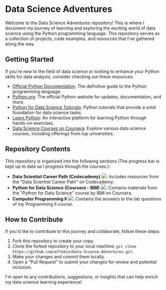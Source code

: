 # Data Science Adventures

Welcome to the Data Science Adventures repository! This is where I document my journey of learning and exploring the exciting world of data science using the Python programming language. This repository serves as a collection of projects, code examples, and resources that I've gathered along the way.

## Getting Started

If you're new to the field of data science or looking to enhance your Python skills for data analysis, consider checking out these resources:

- [Official Python Documentation](https://docs.python.org/3/): The definitive guide to the Python programming language.
- [Python.org](https://www.python.org/): The official Python website for updates, documentation, and more.
- [Python for Data Science Tutorials](https://docs.python.org/3/tutorial/index.html): Python tutorials that provide a solid foundation for data science tasks.
- [Learn Python](https://www.learnpython.org/): An interactive platform for learning Python through hands-on exercises.
- [Data Science Courses on Coursera](https://www.coursera.org/): Explore various data science courses, including offerings from top universities.

## Repository Contents

This repository is organized into the following sections (The progress bar is kept up to date as I progress through the courses.):

- **Data Scientist Career Path (Codecademy)** ![](https://geps.dev/progress/20): Includes resources from the "Data Scientist Career Path" on Codecademy.
- **Python for Data Science (Coursera - IBM)** ![](https://geps.dev/progress/82): Contains materials from the "Python for Data Science" course by IBM on Coursera.
- **Computer Programming II** ![](https://geps.dev/progress/100): Contains the answers to the lab questions of my Programming II course.

## How to Contribute

If you'd like to contribute to this journey and collaborate, follow these steps:

1. Fork this repository to create your copy.
2. Clone the forked repository to your local machine: `git clone https://github.com/eftekin/Data-Science-Adventures.git`.
3. Make your changes and commit them locally.
4. Open a "Pull Request" to submit your changes for review and potential inclusion.

I'm open to any contributions, suggestions, or insights that can help enrich my data science learning experience!
